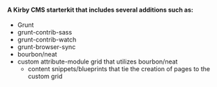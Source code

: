 #### A Kirby CMS starterkit that includes several additions such as:

- Grunt
- grunt-contrib-sass
- grunt-contrib-watch
- grunt-browser-sync
- bourbon/neat
- custom attribute-module grid that utilizes bourbon/neat
	- content snippets/blueprints that tie the creation of pages to the custom grid
